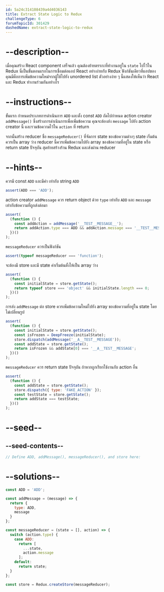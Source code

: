 ```yaml
---
id: 5a24c314108439a4d4036143
title: Extract State Logic to Redux
challengeType: 6
forumTopicId: 301429
dashedName: extract-state-logic-to-redux
---
```


# --description--

เมื่อคุณสร้าง React component เสร็จแล้ว คุณต้องย้ายตรรกะที่ทำงานอยู่ใน `state` ไปไว้ใน Redux นี่เป็นขั้นตอนแรกในการเชื่อมต่อแอป React อย่างง่ายกับ Redux ฟังก์ชันเดียวที่แอปของคุณมีคือการเพิ่มข้อความใหม่จากผู้ใช้ไปยัง unordered list ตัวอย่างง่าย ๆ นี้แสดงให้เห็นว่า React และ Redux ทำงานร่วมกันอย่างไร

# --instructions--

ขั้นแรก กำหนดประเภทการดำเนินการ `ADD` และตั้ง const `ADD` ถัดไปกำหนด action creator `addMessage()` ซึ่งสร้างการดำเนินการเพื่อเพิ่มข้อความ คุณจะต้องส่ง `message` ไปยัง action creator นี้ และรวมข้อความไว้ใน `action` ที่ return

จากนั้นสร้าง reducer ชื่อ `messageReducer()` ที่จัดการ state ของข้อความต่างๆ state เริ่มต้นควรเป็น array ว่าง reducer นี้ควรเพิ่มข้อความไปยัง array ของข้อความที่อยู่ใน state หรือ return state ปัจจุบัน สุดท้ายสร้างร้าน Redux และส่งผ่าน reducer

# --hints--

ควรมี const `ADD` และมีค่า เท่ากับ string `ADD`

```js
assert(ADD === 'ADD');
```

action creator `addMessage` ควร return object ด้วย `type` เท่ากับ `ADD` และ `message` เท่ากับข้อความที่ถูกส่งต่อมา

```js
assert(
  (function () {
    const addAction = addMessage('__TEST__MESSAGE__');
    return addAction.type === ADD && addAction.message === '__TEST__MESSAGE__';
  })()
);
```

`messageReducer` ควรเป็นฟังก์ชัน

```js
assert(typeof messageReducer === 'function');
```

จะต้องมี store และมี state ค่าเริ่มต้นตั้งให้เป็น array ว่าง

```js
assert(
  (function () {
    const initialState = store.getState();
    return typeof store === 'object' && initialState.length === 0;
  })()
);
```

การส่ง `addMessage` ต่อ store ควรเพิ่มข้อความใหม่ไปยัง array ของข้อความที่อยู่ใน state โดยไม่เปลี่ยนรูป

```js
assert(
  (function () {
    const initialState = store.getState();
    const isFrozen = DeepFreeze(initialState);
    store.dispatch(addMessage('__A__TEST__MESSAGE'));
    const addState = store.getState();
    return isFrozen && addState[0] === '__A__TEST__MESSAGE';
  })()
);
```

`messageReducer` ควร return state ปัจจุบัน ถ้าหากถูกเรียกใช้งานกับ action อื่น

```js
assert(
  (function () {
    const addState = store.getState();
    store.dispatch({ type: 'FAKE_ACTION' });
    const testState = store.getState();
    return addState === testState;
  })()
);
```

# --seed--

## --seed-contents--

```jsx
// Define ADD, addMessage(), messageReducer(), and store here:
```

# --solutions--

```jsx
const ADD = 'ADD';

const addMessage = (message) => {
  return {
    type: ADD,
    message
  }
};

const messageReducer = (state = [], action) => {
  switch (action.type) {
    case ADD:
      return [
        ...state,
        action.message
      ];
    default:
      return state;
  }
};

const store = Redux.createStore(messageReducer);
```
